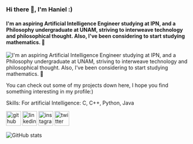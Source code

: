 ### Hi there 👋,  I'm Haniel :)
#### I'm an aspiring Artificial Intelligence Engineer studying at IPN, and a Philosophy undergraduate at UNAM, striving to interweave technology and philosophical thought. Also, I've been considering to start studying mathematics. 👀
![I'm an aspiring Artificial Intelligence Engineer studying at IPN, and a Philosophy undergraduate at UNAM, striving to interweave technology and philosophical thought. Also, I've been considering to start studying mathematics. 👀](https://i.imgur.com/J9GJPma.jpg)

You can check out some of my projects down here, I hope you find something interesting in my profile:)

Skills: For artificial Intelligence: C, C++, Python, Java



[<img src='https://cdn.jsdelivr.net/npm/simple-icons@3.0.1/icons/github.svg' alt='github' height='40'>](https://github.com/github.com/HanielUlises/)  [<img src='https://cdn.jsdelivr.net/npm/simple-icons@3.0.1/icons/linkedin.svg' alt='linkedin' height='40'>](https://www.linkedin.com/in/https://www.linkedin.com/in/haniel-ulises-vásquez-morales//)  [<img src='https://cdn.jsdelivr.net/npm/simple-icons@3.0.1/icons/instagram.svg' alt='instagram' height='40'>](https://www.instagram.com/@haniel_ulises/)  [<img src='https://cdn.jsdelivr.net/npm/simple-icons@3.0.1/icons/twitter.svg' alt='twitter' height='40'>](https://twitter.com/@haniel_ulises)  

![GitHub stats](https://github-readme-stats.vercel.app/api?username=github.com/HanielUlises/&show_icons=true)  
